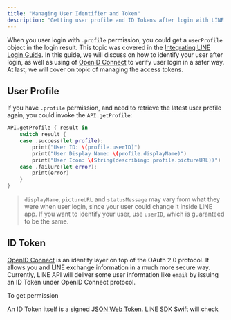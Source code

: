 ```yaml
---
title: "Managing User Identifier and Token"
description: "Getting user profile and ID Tokens after login with LINE SDK Swift."
---
```


When you user login with `.profile` permission, you could get a `userProfile` object in the login result. This topic was covered in the [Integrating LINE Login Guide][login-guide]. In this guide, we will discuss on how to identify your user after login, as well as using of [OpenID Connect][open-id] to verify user login in a safer way. At last, we will cover on topic of managing the access tokens.

## User Profile

If you have `.profile` permission, and need to retrieve the latest user profile again, you could invoke the `API.getProfile`:

```swift
API.getProfile { result in
    switch result {
    case .success(let profile):
        print("User ID: \(profile.userID)")
        print("User Display Name: \(profile.displayName)")
        print("User Icon: \(String(describing: profile.pictureURL))")
    case .failure(let error):
        print(error)
    }
}
```

> `displayName`, `pictureURL` and `statusMessage` may vary from what they were when user login, since your user could change it inside LINE app. If you want to identify your user, use `userID`, which is guaranteed to be the same.

## ID Token

[OpenID Connect][open-id] is an identity layer on top of the OAuth 2.0 protocol. It allows you and LINE exchange information in a much more secure way. Currently, LINE API will deliver some user information like `email` by issuing an ID Token under OpenID Connect protocol.

To get permission

An ID Token itself is a signed [JSON Web Token][jwt]. LINE SDK Swift will check 

[login-guide]: /docs/ios-sdk-swift/login
[open-id]: http://openid.net/connect/
[jwt]: https://jwt.io